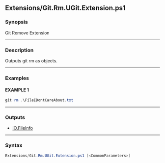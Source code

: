 
Extensions/Git.Rm.UGit.Extension.ps1
------------------------------------




### Synopsis
Git Remove Extension



---


### Description

Outputs git rm as objects.



---


### Examples
#### EXAMPLE 1
```PowerShell
git rm .\FileIDontCareAbout.txt
```



---


### Outputs
* [IO.FileInfo](https://learn.microsoft.com/en-us/dotnet/api/System.IO.FileInfo)






---


### Syntax
```PowerShell
Extensions/Git.Rm.UGit.Extension.ps1 [<CommonParameters>]
```




